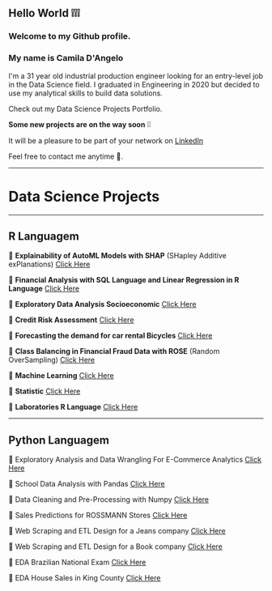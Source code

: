 ## Hello World :grey_exclamation::grey_exclamation::grey_exclamation:


### Welcome to my Github profile.


### My name is Camila D'Angelo 

I'm a 31 year old industrial production engineer looking for an entry-level job in the Data Science field.
I graduated in Engineering in 2020 but decided to use my analytical skills to build data solutions.

Check out my Data Science Projects Portfolio.

**Some new projects are on the way soon** :grey_exclamation::grey_exclamation:

It will be a pleasure to be part of your network on [LinkedIn](https://www.linkedin.com/in/camiladangelotempesta/)

Feel free to contact me anytime 🙂.

***
# Data Science Projects
***
## **R Languagem**

:small_blue_diamond: **Explainability of AutoML Models with SHAP** (SHapley Additive exPlanations) [Click Here](https://github.com/camila-dangelo-tempesta/shapley_additive_exPlanations)

:small_blue_diamond: **Financial Analysis with SQL Language and Linear Regression in R Language** [Click Here](https://github.com/camila-dangelo-tempesta/hospital_cost_report_public_use_file)

:small_blue_diamond: **Exploratory Data Analysis Socioeconomic** [Click Here](https://github.com/camila-dangelo-tempesta/world_happiness-_report)

:small_blue_diamond: **Credit Risk Assessment** [Click Here](https://github.com/camila-dangelo-tempesta/german_credit_data)

:small_blue_diamond: **Forecasting the demand for car rental Bicycles** [Click Here](https://github.com/camila-dangelo-tempesta/bikeshare_capital_rental_forecast)

:small_blue_diamond: **Class Balancing in Financial Fraud Data with ROSE**  (Random OverSampling) [Click Here](https://github.com/camila-dangelo-tempesta/credit_card_fraud_detection)

:small_blue_diamond: **Machine Learning** [Click Here](https://github.com/camila-dangelo-tempesta/Machine_Learning)

:small_blue_diamond: **Statistic** [Click Here](https://github.com/camila-dangelo-tempesta/Statistic)

:small_blue_diamond: **Laboratories R Language** [Click Here](https://github.com/camila-dangelo-tempesta/R_Language)

***
## **Python Languagem**


:small_orange_diamond: Exploratory Analysis and Data Wrangling For E-Commerce Analytics [Click Here](https://github.com/camila-dangelo-tempesta/realistic_data_generator)

:small_orange_diamond: School Data Analysis with Pandas [Click Here](https://github.com/camila-dangelo-tempesta/realistic_data_generator)

:small_orange_diamond: Data Cleaning and Pre-Processing with Numpy [Click Here](https://github.com/camila-dangelo-tempesta/loan_data_from_lending_club)



 :small_orange_diamond: Sales Predictions for ROSSMANN Stores [Click Here](https://github.com/camila-dangelo-tempesta/rossmann_sales_forecast)

 :small_orange_diamond: Web Scraping and ETL Design for a Jeans company [Click Here](https://github.com/camila-dangelo-tempesta/star_jeans)

 :small_orange_diamond: Web Scraping and ETL Design for a Book company [Click Here](https://github.com/camila-dangelo-tempesta/books_to_scrape)

:small_orange_diamond: EDA Brazilian National Exam [Click Here](https://github.com/camila-dangelo-tempesta/brazilian_national_exam)

 :small_orange_diamond: EDA House Sales in King County [Click Here](https://github.com/camila-dangelo-tempesta/house_sales_k_c)




